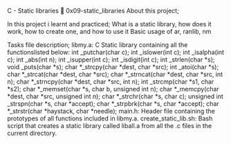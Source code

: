 C - Static libraries 📃 0x09-static_libraries About this project;

In this project i learnt and practiced;
What is a static library, how does it work, how to create one, and how to use it
Basic usage of ar, ranlib, nm

Tasks file description;
libmy.a: C Static library containing all the functionslisted below:
    int _putchar(char c);
    int _islower(int c);
    int _isalpha(int c);
    int _abs(int n);
    int _isupper(int c);
    int _isdigit(int c);
    int _strlen(char *s);
    void _puts(char *s);
    char *_strcpy(char *dest, char *src);
    int _atoi(char *s);
    char *_strcat(char *dest, char *src);
    char *_strncat(char *dest, char *src, int n);
    char *_strncpy(char *dest, char *src, int n);
    int _strcmp(char *s1, char *s2);
    char *_memset(char *s, char b, unsigned int n);
    char *_memcpy(char *dest, char *src, unsigned int n);
    char *_strchr(char *s, char c);
    unsigned int _strspn(char *s, char *accept);
    char *_strpbrk(char *s, char *accept);
    char *_strstr(char *haystack, char *needle);
main.h: Header file containing the prototypes of all functions included in libmy.a.
create_static_lib.sh: Bash script that creates a static library called liball.a from all the .c files in the current directory.
